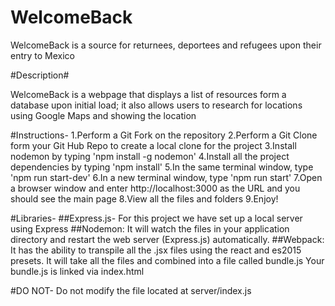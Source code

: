 # WelcomeBack
WelcomeBack is a source for returnees, deportees and refugees upon their entry to Mexico

#Description#

WelcomeBack is a webpage that displays a list of resources form a database upon initial load; it also allows users to research for locations using Google Maps and showing the location

#Instructions-
1.Perform a Git Fork on the repository
2.Perform a Git Clone form your Git Hub Repo to create a local clone for the project
3.Install nodemon by typing 'npm install -g nodemon'
4.Install all the project dependencies by typing 'npm install'
5.In the same terminal window, type 'npm run start-dev'
6.In a new terminal window, type 'npm run start'
7.Open a browser window and enter http://localhost:3000 as the URL    and you should see the main page
8.View all the files and folders
9.Enjoy!

#Libraries-
##Express.js-
For this project we have set up a local server using Express
##Nodemon:
It will watch the files in your application directory and restart the web server (Express.js) automatically.
##Webpack:
It has the ability to transpile all the .jsx files using the react and es2015 presets. It will take all the files and combined into a file called bundle.js Your bundle.js is linked via index.html

#DO NOT-
Do not modify the file located at server/index.js
